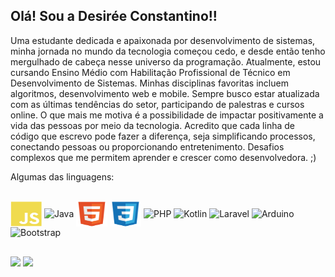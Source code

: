## Olá! Sou a Desirée Constantino!!
Uma estudante dedicada e apaixonada por desenvolvimento de sistemas, minha jornada no mundo da tecnologia começou cedo, e desde então tenho mergulhado de cabeça nesse universo da programação.
Atualmente, estou cursando Ensino Médio com Habilitação Profissional de Técnico em Desenvolvimento de Sistemas. Minhas disciplinas favoritas incluem algoritmos, desenvolvimento web e mobile. Sempre busco estar atualizada com as últimas tendências do setor, participando de palestras e cursos online.
O que mais me motiva é a possibilidade de impactar positivamente a vida das pessoas por meio da tecnologia. Acredito que cada linha de código que escrevo pode fazer a diferença, seja simplificando processos, conectando pessoas ou proporcionando entretenimento. 
Desafios complexos que me permitem aprender e crescer como desenvolvedora. ;)

Algumas das linguagens:
<div style="display: inline_block"><br>
  <img align="center" alt="Js" height="40" width="50" src="https://raw.githubusercontent.com/devicons/devicon/master/icons/javascript/javascript-plain.svg">
  <img align="center" alt="Java" height="40" width="50" src="https://github.com/Constdesire/Constdesire/assets/117848187/05a14d47-983b-4313-bc0e-45cf2c0fd0ec">
  <img align="center" alt="HTML" height="40" width="50" src="https://raw.githubusercontent.com/devicons/devicon/master/icons/html5/html5-original.svg">
  <img align="center" alt="CSS" height="40" width="50" src="https://raw.githubusercontent.com/devicons/devicon/master/icons/css3/css3-original.svg">
  <img align="center" alt="PHP" height="40" width="50" src="https://github.com/Constdesire/Constdesire/assets/117848187/fe884646-4602-4fbc-ab24-0c4403f7f690">
  <img align="center" alt="Kotlin" height="40" width="50" src="https://github.com/Constdesire/Constdesire/assets/117848187/d6f81ed5-4a57-4a8a-9988-bbd5ba7b40f1">
  <img align="center" alt="Laravel" height="40" width="50" src="https://github.com/Constdesire/Constdesire/assets/117848187/892449c6-6912-4652-839b-d2826c969ca8">
  <img align="center" alt="Arduino" height="40" width="50" src="https://github.com/Constdesire/Constdesire/assets/117848187/64b7ff12-c274-4b28-90b7-8b091a78b57a">
  <img align="center" alt="Bootstrap" height="40" width="50" src="https://github.com/Constdesire/Constdesire/assets/117848187/0a044f60-17ed-4b2e-a39b-e35869c41d21">
</div>

##
<div>
   <a href="https://www.linkedin.com/in/desir%C3%A9e-barboza-833a30288/" target="_blank"><img src="https://img.shields.io/badge/-LinkedIn-%230077B5?style=for-the-badge&logo=linkedin&logoColor=white" target="_blank"></a> 
   <a href = "desireecabarboza@gmail.com"><img src="https://img.shields.io/badge/-Gmail-%23333?style=for-the-badge&logo=gmail&logoColor=white" target="_blank"></a>
</div>



